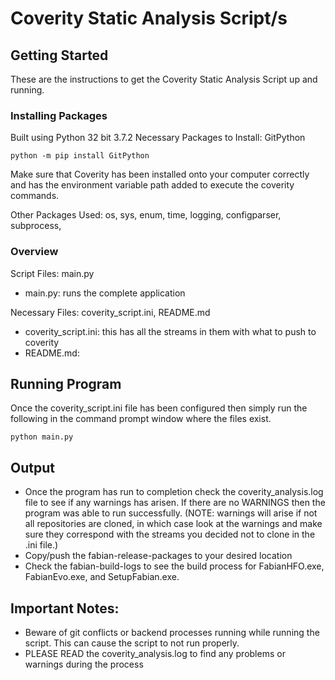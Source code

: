 # Coverity Static Analysis Script/s

## Getting Started
These are the instructions to get the Coverity Static Analysis Script up and running.

### Installing Packages
Built using Python 32 bit 3.7.2
Necessary Packages to Install: GitPython
```
python -m pip install GitPython
```

Make sure that Coverity has been installed onto your computer correctly and has the environment variable path added to execute the coverity commands.

Other Packages Used: os, sys, enum, time, logging, configparser, subprocess, 

### Overview
Script Files: main.py
* main.py: runs the complete application

Necessary Files: coverity_script.ini, README.md
* coverity_script.ini: this has all the streams in them with what to push to coverity
* README.md:

## Running Program
Once the coverity_script.ini file has been configured then simply run the following in the command prompt window where the files exist.
```
python main.py
```

## Output
* Once the program has run to completion check the coverity_analysis.log file to see if any warnings has arisen. If there are no WARNINGS then the program was able to run successfully. (NOTE: warnings will arise if not all repositories are cloned, in which case look at the warnings and make sure they correspond with the streams you decided not to clone in the .ini file.)
* Copy/push the fabian-release-packages to your desired location
* Check the fabian-build-logs to see the build process for FabianHFO.exe, FabianEvo.exe, and SetupFabian.exe.

## Important Notes:
* Beware of git conflicts or backend processes running while running the script. This can cause the script to not run properly.
* PLEASE READ the coverity_analysis.log to find any problems or warnings during the process
